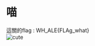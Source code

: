 # 喵
這關的flag : WH_ALE{FLAg_what}  
![cute](https://william957-web.github.io/2023APRIL_FOOLISH_DAY_CTF/kitten.png)
